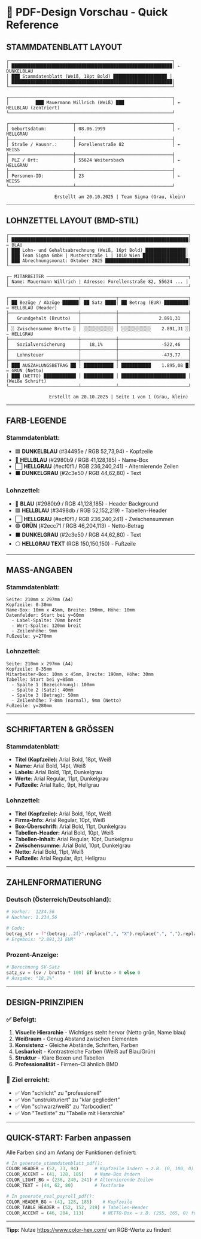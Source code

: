 # 🎨 PDF-Design Vorschau - Quick Reference

## STAMMDATENBLATT LAYOUT

```
┌─────────────────────────────────────────────────────────────┐
│ ████████████████████████████████████████████████████████████│ ← DUNKELBLAU
│ ███ Stammdatenblatt (Weiß, 18pt Bold) ████████████████████ │
│ ████████████████████████████████████████████████████████████│
└─────────────────────────────────────────────────────────────┘

┌─────────────────────────────────────────────────────────────┐
│          ███ Mauermann Willrich (Weiß) ███                  │ ← HELLBLAU (zentriert)
└─────────────────────────────────────────────────────────────┘

┌────────────────────────┬────────────────────────────────────┐
│ Geburtsdatum:          │ 08.06.1999                         │ ← HELLGRAU
├────────────────────────┼────────────────────────────────────┤
│ Straße / Hausnr.:      │ Forellenstraße 82                  │ ← WEISS
├────────────────────────┼────────────────────────────────────┤
│ PLZ / Ort:             │ 55624 Weitersbach                  │ ← HELLGRAU
├────────────────────────┼────────────────────────────────────┤
│ Personen-ID:           │ 23                                 │ ← WEISS
└────────────────────────┴────────────────────────────────────┘

                  Erstellt am 20.10.2025 | Team Sigma (Grau, klein)
```

---

## LOHNZETTEL LAYOUT (BMD-STIL)

```
┌───────────────────────────────────────────────────────────────────┐
│ ██████████████████████████████████████████████████████████████████│ ← BLAU
│ ███ Lohn- und Gehaltsabrechnung (Weiß, 16pt Bold) ███████████████│
│ ███ Team Sigma GmbH | Musterstraße 1 | 1010 Wien ████████████████│
│ ███ Abrechnungsmonat: Oktober 2025 ███████████████████████████████│
└───────────────────────────────────────────────────────────────────┘

┌─ MITARBEITER ─────────────────────────────────────────────────────┐
│ Name: Mauermann Willrich | Adresse: Forellenstraße 82, 55624 ... │
└───────────────────────────────────────────────────────────────────┘

┌──────────────────────────┬─────────────┬──────────────────────────┐
│ ██ Bezüge / Abzüge ██████│ ██ Satz ████│ ██ Betrag (EUR) █████████│ ← HELLBLAU (Header)
├──────────────────────────┼─────────────┼──────────────────────────┤
│   Grundgehalt (Brutto)   │             │               2.891,31   │
├──────────────────────────┼─────────────┼──────────────────────────┤
│ ░ Zwischensumme Brutto ░ │ ░░░░░░░░░░░ │ ░░░░░░░░░░░    2.891,31 ░│ ← HELLGRAU
├──────────────────────────┼─────────────┼──────────────────────────┤
│   Sozialversicherung     │   18,1%     │                -522,46   │
├──────────────────────────┼─────────────┼──────────────────────────┤
│   Lohnsteuer             │             │                -473,77   │
├──────────────────────────┼─────────────┼──────────────────────────┤
│ ███ AUSZAHLUNGSBETRAG ██ │ ███████████ │ ███████████    1.895,08 █│ ← GRÜN (Netto)
│ ███ (NETTO) ████████████ │ ███████████ │ ████████████████████████ │   (Weiße Schrift)
└──────────────────────────┴─────────────┴──────────────────────────┘

                Erstellt am 20.10.2025 | Seite 1 von 1 (Grau, klein)
```

---

## FARB-LEGENDE

### Stammdatenblatt:
- 🟦 **DUNKELBLAU** (#34495e / RGB 52,73,94) - Kopfzeile
- 🔵 **HELLBLAU** (#2980b9 / RGB 41,128,185) - Name-Box
- ⬜ **HELLGRAU** (#ecf0f1 / RGB 236,240,241) - Alternierende Zeilen
- ⬛ **DUNKELGRAU** (#2c3e50 / RGB 44,62,80) - Text

### Lohnzettel:
- 🔵 **BLAU** (#2980b9 / RGB 41,128,185) - Header Background
- 🟦 **HELLBLAU** (#3498db / RGB 52,152,219) - Tabellen-Header
- ⬜ **HELLGRAU** (#ecf0f1 / RGB 236,240,241) - Zwischensummen
- 🟢 **GRÜN** (#2ecc71 / RGB 46,204,113) - Netto-Betrag
- ⬛ **DUNKELGRAU** (#2c3e50 / RGB 44,62,80) - Text
- ⚪ **HELLGRAU TEXT** (RGB 150,150,150) - Fußzeile

---

## MASS-ANGABEN

### Stammdatenblatt:
```
Seite: 210mm x 297mm (A4)
Kopfzeile: 0-30mm
Name-Box: 10mm x 45mm, Breite: 190mm, Höhe: 10mm
Datenfelder: Start bei y=60mm
  - Label-Spalte: 70mm breit
  - Wert-Spalte: 120mm breit
  - Zeilenhöhe: 9mm
Fußzeile: y=270mm
```

### Lohnzettel:
```
Seite: 210mm x 297mm (A4)
Kopfzeile: 0-35mm
Mitarbeiter-Box: 10mm x 45mm, Breite: 190mm, Höhe: 30mm
Tabelle: Start bei y≈85mm
  - Spalte 1 (Bezeichnung): 100mm
  - Spalte 2 (Satz): 40mm
  - Spalte 3 (Betrag): 50mm
  - Zeilenhöhe: 7-8mm (normal), 9mm (Netto)
Fußzeile: y=280mm
```

---

## SCHRIFTARTEN & GRÖSSEN

### Stammdatenblatt:
- **Titel (Kopfzeile):** Arial Bold, 18pt, Weiß
- **Name:** Arial Bold, 14pt, Weiß
- **Labels:** Arial Bold, 11pt, Dunkelgrau
- **Werte:** Arial Regular, 11pt, Dunkelgrau
- **Fußzeile:** Arial Italic, 9pt, Hellgrau

### Lohnzettel:
- **Titel (Kopfzeile):** Arial Bold, 16pt, Weiß
- **Firma-Info:** Arial Regular, 10pt, Weiß
- **Box-Überschrift:** Arial Bold, 11pt, Dunkelgrau
- **Tabellen-Header:** Arial Bold, 10pt, Weiß
- **Tabellen-Inhalt:** Arial Regular, 10pt, Dunkelgrau
- **Zwischensumme:** Arial Bold, 10pt, Dunkelgrau
- **Netto:** Arial Bold, 11pt, Weiß
- **Fußzeile:** Arial Regular, 8pt, Hellgrau

---

## ZAHLENFORMATIERUNG

### Deutsch (Österreich/Deutschland):
```python
# Vorher:  1234.56
# Nachher: 1.234,56

# Code:
betrag_str = f"{betrag:,.2f}".replace(",", "X").replace(".", ",").replace("X", ".")
# Ergebnis: "2.891,31 EUR"
```

### Prozent-Anzeige:
```python
# Berechnung SV-Satz
satz_sv = (sv / brutto * 100) if brutto > 0 else 0
# Ausgabe: "18,1%"
```

---

## DESIGN-PRINZIPIEN

### ✅ Befolgt:
1. **Visuelle Hierarchie** - Wichtiges steht hervor (Netto grün, Name blau)
2. **Weißraum** - Genug Abstand zwischen Elementen
3. **Konsistenz** - Gleiche Abstände, Schriften, Farben
4. **Lesbarkeit** - Kontrastreiche Farben (Weiß auf Blau/Grün)
5. **Struktur** - Klare Boxen und Tabellen
6. **Professionalität** - Firmen-CI ähnlich BMD

### 🎯 Ziel erreicht:
- ✅ Von "schlicht" zu "professionell"
- ✅ Von "unstrukturiert" zu "klar gegliedert"
- ✅ Von "schwarz/weiß" zu "farbcodiert"
- ✅ Von "Textliste" zu "Tabelle mit Hierarchie"

---

## QUICK-START: Farben anpassen

Alle Farben sind am Anfang der Funktionen definiert:

```python
# In generate_stammdatenblatt_pdf():
COLOR_HEADER = (52, 73, 94)      # Kopfzeile ändern → z.B. (0, 100, 0) für Grün
COLOR_ACCENT = (41, 128, 185)    # Name-Box ändern
COLOR_LIGHT_BG = (236, 240, 241) # Alternierende Zeilen
COLOR_TEXT = (44, 62, 80)        # Textfarbe

# In generate_real_payroll_pdf():
COLOR_HEADER_BG = (41, 128, 185)    # Kopfzeile
COLOR_TABLE_HEADER = (52, 152, 219) # Tabellen-Header
COLOR_ACCENT = (46, 204, 113)       # NETTO-Box → z.B. (255, 165, 0) für Orange
```

---

**Tipp:** Nutze https://www.color-hex.com/ um RGB-Werte zu finden!
